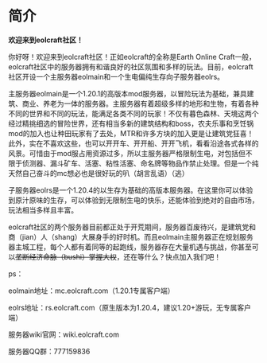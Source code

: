 # 简介

**欢迎来到eolcraft社区！**

你好呀！欢迎来到eolcraft社区！正如eolcraft的全称是Earth Online Craft一般，eolcraft社区中的服务器拥有和谐良好的社区氛围和多样的玩法。目前，eolcraft社区开设一个主服务器eolmain和一个生电偏纯生存向子服务器eolrs。

主服务器eolmain是一个1.20.1的高版本mod服务器，以冒险玩法为基础，兼具建筑、商业、养老为一体的服务器。主服务器有着超级多样的地形和生物，有着各种不同的世界和不同的玩法，能满足各类不同的玩家！不仅有暮色森林、天境这两个经过精挑细选的冒险世界，还有相当多新的建筑结构和boss，农夫乐事和烹饪锅mod的加入也让种田玩家有了去处，MTR和许多方块的加入更是让建筑党狂喜！此外，实在不喜欢这些，也可以开开车、开开船、开开飞机，看看沿途各式各样的风景。可惜由于mod服占用资源过多，所以主服务器严格限制生电，对包括但不限于侦测器、漏斗矿车、活塞、粘性活塞、命名牌等物品作禁止处理。但是一个纯天然自己奋斗的mc想必也是很好玩的叭（胡言乱语）（逃）

子服务器eolrs是一个1.20.4的以生存为基础的高版本服务器。在这里你可以体验到原汁原味的生存，可以体验到无限制生电的快乐，还能体验到绝对的自由市场，玩法相当多样且丰富。

eolcraft社区的两个服务器目前都正处于开荒期间，服务器百废待兴，是建筑党和商（jian）人（shang）大展身手的好时机。而且eolmain主服务器正在规划服务器主城工程，每个人都有着同等的起跑线，服务器存在大量机遇与挑战，你甚至可以~~垄断经济命脉（bushi）掌握大权~~，还在等什么？快点加入我们吧！

ps：

eolmain地址：mc.eolcraft.com（1.20.1专属客户端）

eolrs地址：rs.eolcraft.com（原生版本为1.20.4，建议1.20+游玩，无专属客户端）

服务器wiki官网：wiki.eolcraft.com

服务器QQ群：777159836
